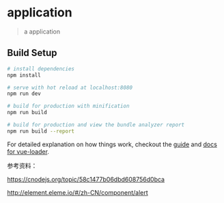 # application

> a application

## Build Setup

``` bash
# install dependencies
npm install

# serve with hot reload at localhost:8080
npm run dev

# build for production with minification
npm run build

# build for production and view the bundle analyzer report
npm run build --report
```

For detailed explanation on how things work, checkout the [guide](http://vuejs-templates.github.io/webpack/) and [docs for vue-loader](http://vuejs.github.io/vue-loader).

参考资料：

https://cnodejs.org/topic/58c1477b06dbd608756d0bca

http://element.eleme.io/#/zh-CN/component/alert
